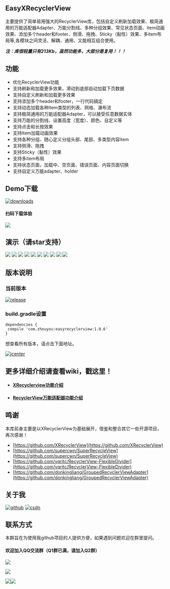 ## EasyXRecyclerView
主要提供了简单易用强大的RecyclerView库，包括自定义刷新加载效果、极简通用的万能适配器Adapter、万能分割线、多种分组效果、常见状态页面、item动画效果、添加多个header和footer、侧滑、拖拽、Sticky（黏性）效果、多item布局等,各模块之间灵活、解耦、通用、又能相互组合使用。

***注：库很轻量只有213Kb，虽然功能多，大部分是复用！！！***

## 功能
- 优化RecyclerView功能
- 支持刷新和加载更多效果，滑动到底部自动加载下页数据
- 支持自定义刷新和加载更多效果
- 支持添加多个header和footer，一行代码搞定
- 支持动态加载各种Item类型的列表、网格、瀑布流
- 支持极简通用的万能适配器Adapter，可以接受任意数据实体
- 支持万能的分割线、设置高度（宽度）、颜色、自定义等
- 支持点击和长按效果
- 支持Item加载动画效果
- 支持各种分组、随心定义分组头部、尾部、多类型内容item
- 支持侧滑、拖拽
- 支持Sticky（黏性）效果
- 支持多item布局
- 支持状态页面，加载中、空页面、错误页面、内容页面切换
- 支持自定义万能adapter、holder

## Demo下载

[![downloads](https://img.shields.io/badge/downloads-2.2M-blue.svg)](https://github.com/zhou-you/EasyXRecyclerView/blob/master/apk/easyxrecyclerview_demo.apk?raw=true)

#### 扫码下载体验

![](https://github.com/zhou-you/EasyXRecyclerView/blob/master/screenshot/down.png?raw=true)

## 演示（请star支持）
![](https://github.com/zhou-you/EasyXRecyclerView/raw/master/screenshot/1.gif) ![](https://github.com/zhou-you/EasyXRecyclerView/raw/master/screenshot/2.gif)
![](https://github.com/zhou-you/EasyXRecyclerView/raw/master/screenshot/3.gif) ![](https://github.com/zhou-you/EasyXRecyclerView/raw/master/screenshot/4.gif)
![](https://github.com/zhou-you/EasyXRecyclerView/raw/master/screenshot/5.gif) ![](https://github.com/zhou-you/EasyXRecyclerView/raw/master/screenshot/6.gif)
![](https://github.com/zhou-you/EasyXRecyclerView/raw/master/screenshot/7.gif) ![](https://github.com/zhou-you/EasyXRecyclerView/raw/master/screenshot/8.gif)
![](https://github.com/zhou-you/EasyXRecyclerView/raw/master/screenshot/9.gif) ![](https://github.com/zhou-you/EasyXRecyclerView/raw/master/screenshot/10.gif)

## 版本说明

### 当前版本
[![release](https://img.shields.io/badge/release-v1.0.6-orange.svg)](https://github.com/zhou-you/EasyXRecyclerView/blob/master/update.md)

### build.gradle设置
```
dependencies {
 compile 'com.zhouyou:easyrecyclerview:1.0.6'
}
```
想查看所有版本，请点击下面地址。

[![jcenter](https://img.shields.io/badge/Jcenter-Latest%20Release-orange.svg)](https://jcenter.bintray.com/com/zhouyou/easyrecyclerview/)

## 更多详细介绍请查看wiki，戳这里！
- #### [XRecyclerview功能介绍](https://github.com/zhou-you/EasyXRecyclerView/wiki/recyclerview)
- #### [RecyclerView万能适配器功能介绍](https://github.com/zhou-you/EasyXRecyclerView/wiki/adapter)

## 鸣谢
本库前身主要是以XRecyclerView为基础展开，借鉴和整合其它一些开源项目，再次感谢！
- [https://github.com/XRecyclerView](https://github.com/XRecyclerView)
- [https://github.com/supercwn/SuperRecycleView](https://github.com/supercwn/SuperRecycleView)
- [https://github.com/yqritc/RecyclerView-FlexibleDivider](https://github.com/yqritc/RecyclerView-FlexibleDivider)
- [https://github.com/donkingliang/GroupedRecyclerViewAdapter](https://github.com/donkingliang/GroupedRecyclerViewAdapter)

## 关于我
[![github](https://img.shields.io/badge/GitHub-zhou--you-green.svg)](https://github.com/zhou-you)   [![csdn](https://img.shields.io/badge/CSDN-zhouy478319399-green.svg)](http://blog.csdn.net/zhouy478319399)
## 联系方式
本群旨在为使用我github项目的人提供方便，如果遇到问题欢迎在群里提问。

#### 欢迎加入QQ交流群（Q1群已满，请加入Q2群）

[![](https://img.shields.io/badge/%E7%82%B9%E6%88%91%E4%B8%80%E9%94%AE%E5%8A%A0%E5%85%A5Q1%E7%BE%A4-581235049%28%E5%B7%B2%E6%BB%A1%29-blue.svg)](http://shang.qq.com/wpa/qunwpa?idkey=1e1f4bcfd8775a55e6cf6411f6ff0e7058ff469ef87c4d1e67890c27f0c5a390)

[![](https://img.shields.io/badge/%E7%82%B9%E6%88%91%E4%B8%80%E9%94%AE%E5%8A%A0%E5%85%A5Q2%E7%BE%A4-832887601-blue.svg)](http://shang.qq.com/wpa/qunwpa?idkey=f3c997d1c3cc6a8c9fa46d3fde0d663f50e4e6d0e6441b8cc276bef39befd24c)

![](http://img.blog.csdn.net/20170601165330238)![](https://img-blog.csdnimg.cn/20190627164802234.jpg)
